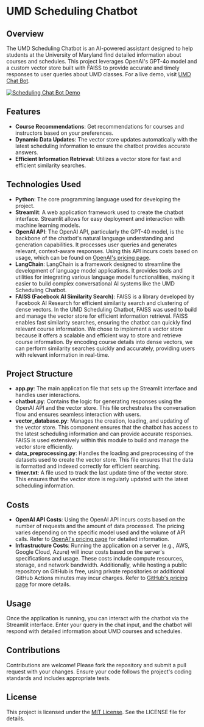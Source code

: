# UMD Scheduling Chatbot

## Overview

The UMD Scheduling Chatbot is an AI-powered assistant designed to help students at the University of Maryland find detailed information about courses and schedules. This project leverages OpenAI's GPT-4o model and a custom vector store built with FAISS to provide accurate and timely responses to user queries about UMD classes. For a live demo, visit [UMD Chat Bot](https://umd-chat-bot.streamlit.app/).

[![Scheduling Chat Bot Demo](https://img.youtube.com/vi/KEKWtafWjeQ/0.jpg)](https://youtu.be/KEKWtafWjeQ)

## Features

- **Course Recommendations**: Get recommendations for courses and instructors based on your preferences.
- **Dynamic Data Updates**: The vector store updates automatically with the latest scheduling information to ensure the chatbot provides accurate answers.
- **Efficient Information Retrieval**: Utilizes a vector store for fast and efficient similarity searches.

## Technologies Used

- **Python**: The core programming language used for developing the project.
- **Streamlit**: A web application framework used to create the chatbot interface. Streamlit allows for easy deployment and interaction with machine learning models.
- **OpenAI API**: The OpenAI API, particularly the GPT-40 model, is the backbone of the chatbot's natural language understanding and generation capabilities. It processes user queries and generates relevant, context-aware responses. Using this API incurs costs based on usage, which can be found on [OpenAI's pricing page](https://openai.com/pricing).
- **LangChain**: LangChain is a framework designed to streamline the development of language model applications. It provides tools and utilities for integrating various language model functionalities, making it easier to build complex conversational AI systems like the UMD Scheduling Chatbot.
- **FAISS (Facebook AI Similarity Search)**: FAISS is a library developed by Facebook AI Research for efficient similarity search and clustering of dense vectors. In the UMD Scheduling Chatbot, FAISS was used to build and manage the vector store for efficient information retrieval. FAISS enables fast similarity searches, ensuring the chatbot can quickly find relevant course information. We chose to implement a vector store because it offers a scalable and efficient way to store and retrieve course information. By encoding course details into dense vectors, we can perform similarity searches quickly and accurately, providing users with relevant information in real-time.

## Project Structure

- **app.py**: The main application file that sets up the Streamlit interface and handles user interactions.
- **chatbot.py**: Contains the logic for generating responses using the OpenAI API and the vector store. This file orchestrates the conversation flow and ensures seamless interaction with users.
- **vector_database.py**: Manages the creation, loading, and updating of the vector store. This component ensures that the chatbot has access to the latest scheduling information and can provide accurate responses. FAISS is used extensively within this module to build and manage the vector store efficiently.
- **data_preprocessing.py**: Handles the loading and preprocessing of the datasets used to create the vector store. This file ensures that the data is formatted and indexed correctly for efficient searching.
- **timer.txt**: A file used to track the last update time of the vector store. This ensures that the vector store is regularly updated with the latest scheduling information.

## Costs

- **OpenAI API Costs**: Using the OpenAI API incurs costs based on the number of requests and the amount of data processed. The pricing varies depending on the specific model used and the volume of API calls. Refer to [OpenAI's pricing page](https://openai.com/pricing) for detailed information.
- **Infrastructure Costs**: Running the application on a server (e.g., AWS, Google Cloud, Azure) will incur costs based on the server's specifications and usage. These costs include compute resources, storage, and network bandwidth. Additionally, while hosting a public repository on GitHub is free, using private repositories or additional GitHub Actions minutes may incur charges. Refer to [GitHub's pricing page](https://github.com/pricing) for more details.

## Usage

Once the application is running, you can interact with the chatbot via the Streamlit interface. Enter your query in the chat input, and the chatbot will respond with detailed information about UMD courses and schedules.

## Contributions

Contributions are welcome! Please fork the repository and submit a pull request with your changes. Ensure your code follows the project's coding standards and includes appropriate tests.

## License

This project is licensed under the [MIT License](LICENSE). See the LICENSE file for details.
